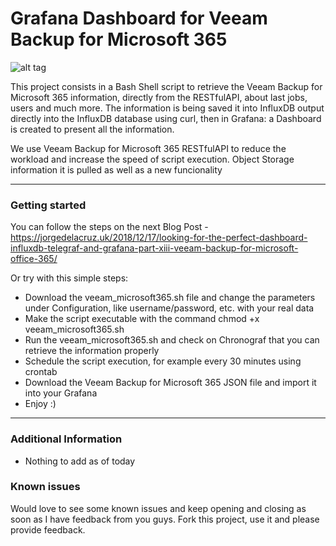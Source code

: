 Grafana Dashboard for Veeam Backup for Microsoft 365
===================

![alt tag](https://jorgedelacruz.uk/wp-content/uploads/2022/03/vbo-v6-grafana-001.jpg)

This project consists in a Bash Shell script to retrieve the Veeam Backup for Microsoft 365 information, directly from the RESTfulAPI, about last jobs, users and much more. The information is being saved it into InfluxDB output directly into the InfluxDB database using curl, then in Grafana: a Dashboard is created to present all the information.

We use Veeam Backup for Microsoft 365 RESTfulAPI to reduce the workload and increase the speed of script execution. Object Storage information it is pulled as well as a new funcionality 

----------

### Getting started
You can follow the steps on the next Blog Post - https://jorgedelacruz.uk/2018/12/17/looking-for-the-perfect-dashboard-influxdb-telegraf-and-grafana-part-xiii-veeam-backup-for-microsoft-office-365/

Or try with this simple steps:
* Download the veeam_microsoft365.sh file and change the parameters under Configuration, like username/password, etc. with your real data
* Make the script executable with the command chmod +x veeam_microsoft365.sh
* Run the veeam_microsoft365.sh and check on Chronograf that you can retrieve the information properly
* Schedule the script execution, for example every 30 minutes using crontab
* Download the Veeam Backup for Microsoft 365 JSON file and import it into your Grafana
* Enjoy :)

----------

### Additional Information
* Nothing to add as of today

### Known issues 
Would love to see some known issues and keep opening and closing as soon as I have feedback from you guys. Fork this project, use it and please provide feedback.